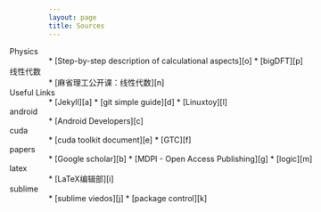 ```yaml
---
layout: page
title: Sources
---
```



<p id="tip-info" style="margin:0em 0em 0em -5em"> Physics</p>
* [Step-by-step description of calculational aspects][o]
* [bigDFT][p]
<p id="tip-info" style="margin:0em 0em 0em -5em"> 线性代数</p>
* [麻省理工公开课：线性代数][n]
<p id="tip-info" style="margin:0em 0em 0em -5em"> Useful Links</p>
* [Jekyll][a]
* [git simple guide][d]
* [Linuxtoy][l]

<p id="tip-info" style="margin:0em 0em 0em -5em">android</p>
* [Android Developers][c]

<p id="tip-info" style="margin:0em 0em 0em -5em">cuda</p>
* [cuda toolkit document][e]
* [GTC][f]

<p id="tip-info" style="margin:0em 0em 0em -5em">papers</p>
* [Google scholar][b]
* [MDPI - Open Access Publishing][g]
* [logic][m]

<p id="tip-info" style="margin:0em 0em 0em -5em">latex</p>
* [LaTeX编辑部][i]

<p id="tip-info" style="margin:0em 0em 0em -5em">sublime</p>
* [sublime viedos][j]
* [package control][k]

[a]:http://jekyllrb.com/
[l]:http://linuxtoy.org
[c]:http://developer.android.com/training/index.html
[b]:https://scholar.google.com/?hl=zh-CN
[d]:http://rogerdudler.github.io/git-guide/
[e]:http://docs.nvidia.com/cuda/index.html#axzz3clUZbArA
[f]:http://www.gputechconf.com/
[g]:http://www.mdpi.com/
[h]:http://www.ico.la/
[i]:http://zzg34b.w3.c361.com/index.htm
[j]:https://code.tutsplus.com/courses/perfect-workflow-in-sublime-text-2
[k]:https://packagecontrol.io/
[m]:http://logika.uwb.edu.pl/studies/index.php
[n]:http://open.163.com/special/opencourse/daishu.html
[o]:http://th.fhi-berlin.mpg.de/th/fhi98md/doc/main/node13.html
[p]:http://bigdft.org/Wiki/index.php?title=BigDFT_website
